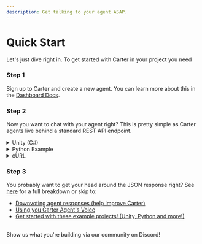 ```yaml
---
description: Get talking to your agent ASAP.
---
```


# Quick Start

Let's just dive right in. To get started with Carter in your project you need

### **Step 1**

Sign up to Carter and create a new agent. You can learn more about this in the [Dashboard Docs](broken-reference).

### **Step 2**

Now you want to chat with your agent right? This is pretty simple as Carter agents live behind a standard REST API endpoint.

<details>

<summary>Unity (C#)</summary>

{% code lineNumbers="true" %}
```csharp
using UnityEngine.Networking;

...

WWWForm form = new WWWForm();
form.AddField("aquery", "YOUR MESSAGE TO CARTER!);
form.AddField("api_key", "YOUR-API-KEY);
form.AddField("uuid", "USER-ID");

UnityWebRequest www = UnityWebRequest.Post("https://api.carterapi.com/v0/chat", form);
yield return www.SendWebRequest();

if (www.result != UnityWebRequest.Result.Success) {
    Debug.Log(www.error);
}
else {
    var response = www.downloadHandler.text;          
    Debug.Log(response);
}

```
{% endcode %}

</details>

<details>

<summary>Python Example</summary>

```python
import requests
import json

url = "https://api.carterapi.com/v0/chat"

payload = json.dumps({
  "api_key": "MY API KEY",
  "query": "MY MESSAGE TO CARTER",
  "uuid": "A UNIQUE USER ID"
})
headers = {
  'Content-Type': 'application/json'
}

response = requests.request("POST", url, headers=headers, data=payload)

print(response.text)
```

</details>

<details>

<summary>cURL</summary>

You could send a simple cURL request like this:

```
curl --location --request POST 'https://api.carterapi.com/v0/chat' \
--header 'Content-Type: application/json' \
--data-raw '{
    "api_key": "MY API KEY",
    "query": "MY MESSAGE TO CARTER",
    "uuid": "A UNIQUE USER ID"
}'
```

</details>

### **Step 3**

You probably want to get your head around the JSON response right? See[ here](carter-api/api-response.md) for a full breakdown or skip to:

* [Downvoting agent responses (help improve Carter)](carter-api/downvote-agent-responses.md)
* [Using you Carter Agent's Voice](carter-api/voice-api.md)
* [Get started with these example projects! (Unity, Python and more!)](examples/)

\
Show us what you're building via our community on Discord!
